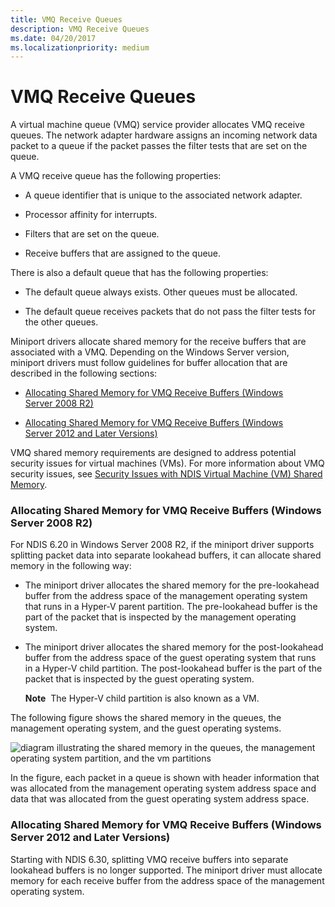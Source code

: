 ```yaml
---
title: VMQ Receive Queues
description: VMQ Receive Queues
ms.date: 04/20/2017
ms.localizationpriority: medium
---
```


# VMQ Receive Queues





A virtual machine queue (VMQ) service provider allocates VMQ receive queues. The network adapter hardware assigns an incoming network data packet to a queue if the packet passes the filter tests that are set on the queue.

A VMQ receive queue has the following properties:

-   A queue identifier that is unique to the associated network adapter.

-   Processor affinity for interrupts.

-   Filters that are set on the queue.

-   Receive buffers that are assigned to the queue.

There is also a default queue that has the following properties:

-   The default queue always exists. Other queues must be allocated.

-   The default queue receives packets that do not pass the filter tests for the other queues.

Miniport drivers allocate shared memory for the receive buffers that are associated with a VMQ. Depending on the Windows Server version, miniport drivers must follow guidelines for buffer allocation that are described in the following sections:

-   [Allocating Shared Memory for VMQ Receive Buffers (Windows Server 2008 R2)](#windows7)

-   [Allocating Shared Memory for VMQ Receive Buffers (Windows Server 2012 and Later Versions)](#windows8)

VMQ shared memory requirements are designed to address potential security issues for virtual machines (VMs). For more information about VMQ security issues, see [Security Issues with NDIS Virtual Machine (VM) Shared Memory](security-issues-with-ndis-virtual-machine--vm--shared-memory.md).

### <a href="" id="windows7"></a>Allocating Shared Memory for VMQ Receive Buffers (Windows Server 2008 R2)

For NDIS 6.20 in Windows Server 2008 R2, if the miniport driver supports splitting packet data into separate lookahead buffers, it can allocate shared memory in the following way:

-   The miniport driver allocates the shared memory for the pre-lookahead buffer from the address space of the management operating system that runs in a Hyper-V parent partition. The pre-lookahead buffer is the part of the packet that is inspected by the management operating system.

-   The miniport driver allocates the shared memory for the post-lookahead buffer from the address space of the guest operating system that runs in a Hyper-V child partition. The post-lookahead buffer is the part of the packet that is inspected by the guest operating system.

    **Note**  The Hyper-V child partition is also known as a VM.

     

The following figure shows the shared memory in the queues, the management operating system, and the guest operating systems.

![diagram illustrating the shared memory in the queues, the management operating system partition, and the vm partitions](images/vmqaddress.png)

In the figure, each packet in a queue is shown with header information that was allocated from the management operating system address space and data that was allocated from the guest operating system address space.

### <a href="" id="windows8"></a>Allocating Shared Memory for VMQ Receive Buffers (Windows Server 2012 and Later Versions)

Starting with NDIS 6.30, splitting VMQ receive buffers into separate lookahead buffers is no longer supported. The miniport driver must allocate memory for each receive buffer from the address space of the management operating system.

 

 





